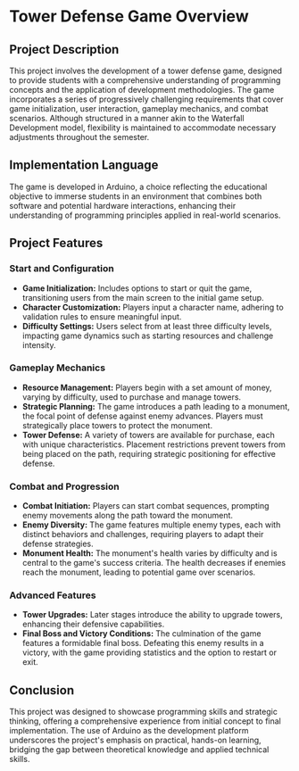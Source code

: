 # Tower Defense Game Overview

## Project Description
This project involves the development of a tower defense game, designed to provide students with a comprehensive understanding of programming concepts and the application of development methodologies. The game incorporates a series of progressively challenging requirements that cover game initialization, user interaction, gameplay mechanics, and combat scenarios. Although structured in a manner akin to the Waterfall Development model, flexibility is maintained to accommodate necessary adjustments throughout the semester.

## Implementation Language
The game is developed in Arduino, a choice reflecting the educational objective to immerse students in an environment that combines both software and potential hardware interactions, enhancing their understanding of programming principles applied in real-world scenarios.

## Project Features

### Start and Configuration
- **Game Initialization:** Includes options to start or quit the game, transitioning users from the main screen to the initial game setup.
- **Character Customization:** Players input a character name, adhering to validation rules to ensure meaningful input.
- **Difficulty Settings:** Users select from at least three difficulty levels, impacting game dynamics such as starting resources and challenge intensity.

### Gameplay Mechanics
- **Resource Management:** Players begin with a set amount of money, varying by difficulty, used to purchase and manage towers.
- **Strategic Planning:** The game introduces a path leading to a monument, the focal point of defense against enemy advances. Players must strategically place towers to protect the monument.
- **Tower Defense:** A variety of towers are available for purchase, each with unique characteristics. Placement restrictions prevent towers from being placed on the path, requiring strategic positioning for effective defense.

### Combat and Progression
- **Combat Initiation:** Players can start combat sequences, prompting enemy movements along the path toward the monument.
- **Enemy Diversity:** The game features multiple enemy types, each with distinct behaviors and challenges, requiring players to adapt their defense strategies.
- **Monument Health:** The monument's health varies by difficulty and is central to the game's success criteria. The health decreases if enemies reach the monument, leading to potential game over scenarios.

### Advanced Features
- **Tower Upgrades:** Later stages introduce the ability to upgrade towers, enhancing their defensive capabilities.
- **Final Boss and Victory Conditions:** The culmination of the game features a formidable final boss. Defeating this enemy results in a victory, with the game providing statistics and the option to restart or exit.

## Conclusion
This project was designed to showcase programming skills and strategic thinking, offering a comprehensive experience from initial concept to final implementation. The use of Arduino as the development platform underscores the project's emphasis on practical, hands-on learning, bridging the gap between theoretical knowledge and applied technical skills.

